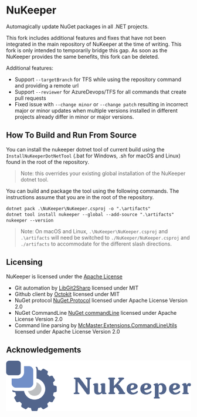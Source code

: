 # NuKeeper

Automagically update NuGet packages in all .NET projects.

This fork includes additional features and fixes that have not been integrated in the main repository of NuKeeper at the time of writing. This fork is only intended to temporarily bridge this gap. As soon as the NuKeeper provides the same benefits, this fork can be deleted.

Additional features:

+ Support `--targetBranch` for TFS while using the repository command and providing a remote url
+ Support `--reviewer` for AzureDevops/TFS for all commands that create pull requests
+ Fixed issue with `--change minor` or `--change patch` resulting in incorrect major or minor updates when multiple versions installed in different projects already differ in minor or major versions.

## How To Build and Run From Source

You can install the nukeeper dotnet tool of current build using the `InstallNuKeeperDotNetTool` (.bat for Windows, .sh for macOS and Linux) found in the root of the repository.

>Note: this overrides your existing global installation of the NuKeeper dotnet tool.

You can build and package the tool using the following commands. The instructions assume that you are in the root of the repository.

```console
dotnet pack .\NuKeeper\NuKeeper.csproj -o ".\artifacts"
dotnet tool install nukeeper --global --add-source ".\artifacts"
nukeeper --version
```

> Note: On macOS and Linux, `.\NuKeeper\NuKeeper.csproj` and `.\artifacts` will need be switched to `./NuKeeper/NuKeeper.csproj` and `./artifacts` to accommodate for the different slash directions.

## Licensing

NuKeeper is licensed under the [Apache License](http://opensource.org/licenses/apache.html)

* Git automation by [LibGit2Sharp](https://github.com/libgit2/libgit2sharp/) licensed under MIT  
* Github client by [Octokit](https://github.com/octokit/octokit.net) licensed under MIT  
* NuGet protocol [NuGet.Protocol](https://github.com/NuGet/NuGet.Client) licensed under Apache License Version 2.0
* NuGet CommandLine [NuGet commandLine](https://github.com/NuGet/NuGet.Client) licensed under Apache License Version 2.0
* Command line parsing by [McMaster.Extensions.CommandLineUtils](https://github.com/natemcmaster/CommandLineUtils) licensed under Apache License Version 2.0

## Acknowledgements

<p align="center">
  <img src="https://github.com/NuKeeperDotNet/NuKeeper/blob/master/assets/Footer.svg" />
</p>
